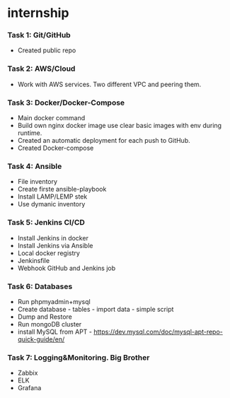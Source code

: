 # internship

### Task 1: Git/GitHub
* Created public repo

### Task 2: AWS/Cloud
* Work with AWS services. Two different VPC and peering them.

### Task 3: Docker/Docker-Compose
* Main docker command
* Build own nginx docker image use clear basic images with env during runtime.
* Created an automatic deployment for each push to GitHub.
* Created Docker-compose

### Task 4: Ansible
* File inventory
* Create firste ansible-playbook
* Install LAMP/LEMP stek
* Use dymanic inventory

### Task 5: Jenkins CI/CD
* Install Jenkins in docker
* Install Jenkins via Ansible
* Local docker registry
* Jenkinsfile
* Webhook GitHub and Jenkins job

### Task 6: Databases
* Run phpmyadmin+mysql
* Create database - tables - import data - simple script
* Dump and Restore
* Run mongoDB cluster
* install MySQL from APT - https://dev.mysql.com/doc/mysql-apt-repo-quick-guide/en/

### Task 7: Logging&Monitoring. Big Brother
* Zabbix
* ELK
* Grafana